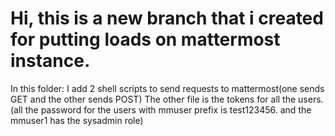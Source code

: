 # Hi, this is a new branch that i created for putting loads on mattermost instance.

In this folder: 
I add 2 shell scripts to send requests to mattermost(one sends GET and the other sends POST)
The other file is the tokens for all the users.(all the password for the users with mmuser prefix is test123456. and the mmuser1 has the sysadmin role)

